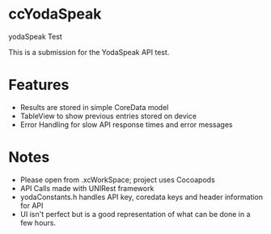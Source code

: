 # ccYodaSpeak
yodaSpeak Test

This is a submission for the YodaSpeak API test.

# Features
* Results are stored in simple CoreData model
* TableView to show previous entries stored on device
* Error Handling for slow API response times and error messages

# Notes
* Please open from .xcWorkSpace; project uses Cocoapods
* API Calls made with UNIRest framework
* yodaConstants.h handles API key, coredata keys and header information for API
* UI isn't perfect but is a good representation of what can be done in a few hours.
